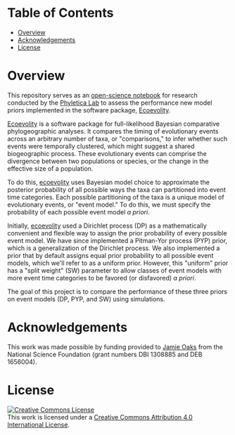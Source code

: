 # Table of Contents

-   [Overview](#overview)
-   [Acknowledgements](#acknowledgements)
-   [License](#license)


# Overview

This repository serves as an [open-science
notebook](http://en.wikipedia.org/wiki/Open_notebook_science) for research
conducted by the [Phyletica Lab](http://phyletica.org) to assess the
performance new model priors implemented in the software package,
[Ecoevolity](https://github.com/phyletica/ecoevolity).

[Ecoevolity](https://github.com/phyletica/ecoevolity)
is a software package for full-likelihood Bayesian comparative phylogeographic
analyses.
It compares the timing of evolutionary events across an arbitrary number of
taxa, or "comparisons," to infer whether such events were temporally clustered,
which might suggest a shared biogeographic process.
These evolutionary events can comprise the divergence between two populations
or species, or the change in the effective size of a population.

To do this, 
[ecoevolity](https://github.com/phyletica/ecoevolity)
uses Bayesian model choice to approximate the posterior probability of all
possible ways the taxa can partitioned into event time categories.
Each possible partitioning of the taxa is a unique model of evolutionary
events, or "event model."
To do this, we must specify the probability of each possible event model
*a priori*.

Initially, 
[ecoevolity](https://github.com/phyletica/ecoevolity)
used a Dirichlet process (DP) as a mathematically convenient and flexible way to
assign the prior probability of every possible event model.
We have since implemented a
Pitman-Yor process (PYP) prior, which is a generalization of the Dirichlet process.
We also implemented a prior that by default assigns equal prior probability to
all possible event models, which we'll refer to as a uniform prior.
However, this "uniform" prior has a "split weight" (SW) parameter to allow
classes of event models with more event time categories to be favored (or
disfavored) *a priori*.

The goal of this project is to compare the performance of these three
priors on event models (DP, PYP, and SW) using simulations.


# Acknowledgements

This work was made possible by funding provided to [Jamie
Oaks](http://phyletica.org) from the National Science Foundation (grant numbers
DBI 1308885 and DEB 1656004).


# License

<a rel="license" href="http://creativecommons.org/licenses/by/4.0/deed.en_US"><img alt="Creative Commons License" style="border-width:0" src="http://i.creativecommons.org/l/by/4.0/88x31.png" /></a><br />This work is licensed under a <a rel="license" href="http://creativecommons.org/licenses/by/4.0/deed.en_US">Creative Commons Attribution 4.0 International License</a>.

